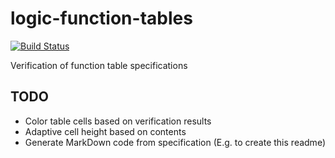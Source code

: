 # logic-function-tables

[![Build Status](https://travis-ci.org/unitb/logic-function-tables.svg?branch=master)](https://travis-ci.org/unitb/logic-function-tables)

Verification of function table specifications

## TODO

* Color table cells based on verification results
* Adaptive cell height based on contents
* Generate MarkDown code from specification (E.g. to create this readme)

